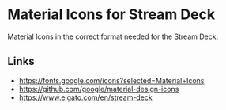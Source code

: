 # Material Icons for Stream Deck

Material Icons in the correct format needed for the Stream Deck.

## Links

- https://fonts.google.com/icons?selected=Material+Icons
- https://github.com/google/material-design-icons
- https://www.elgato.com/en/stream-deck
